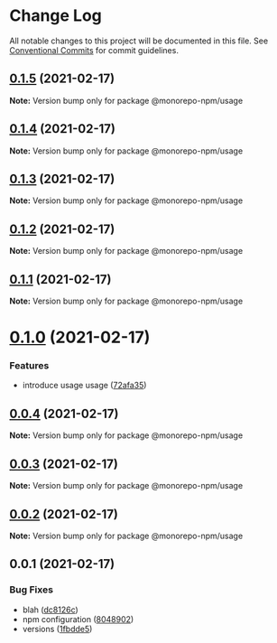 # Change Log

All notable changes to this project will be documented in this file.
See [Conventional Commits](https://conventionalcommits.org) for commit guidelines.

## [0.1.5](https://github.com/developer239/monorepo-npm/compare/@monorepo-npm/usage@0.1.4...@monorepo-npm/usage@0.1.5) (2021-02-17)

**Note:** Version bump only for package @monorepo-npm/usage





## [0.1.4](https://github.com/developer239/monorepo-npm/compare/@monorepo-npm/usage@0.1.3...@monorepo-npm/usage@0.1.4) (2021-02-17)

**Note:** Version bump only for package @monorepo-npm/usage





## [0.1.3](https://github.com/developer239/monorepo-npm/compare/@monorepo-npm/usage@0.1.2...@monorepo-npm/usage@0.1.3) (2021-02-17)

**Note:** Version bump only for package @monorepo-npm/usage





## [0.1.2](https://github.com/developer239/monorepo-npm/compare/@monorepo-npm/usage@0.1.1...@monorepo-npm/usage@0.1.2) (2021-02-17)

**Note:** Version bump only for package @monorepo-npm/usage





## [0.1.1](https://github.com/developer239/monorepo-npm/compare/@monorepo-npm/usage@0.1.0...@monorepo-npm/usage@0.1.1) (2021-02-17)

**Note:** Version bump only for package @monorepo-npm/usage





# [0.1.0](https://github.com/developer239/monorepo-npm/compare/@monorepo-npm/usage@0.0.4...@monorepo-npm/usage@0.1.0) (2021-02-17)


### Features

* introduce usage usage ([72afa35](https://github.com/developer239/monorepo-npm/commit/72afa358f189b5262d7a2f9ac6220efa8b89a7b3))





## [0.0.4](https://github.com/developer239/monorepo-npm/compare/@monorepo-npm/usage@0.0.3...@monorepo-npm/usage@0.0.4) (2021-02-17)

**Note:** Version bump only for package @monorepo-npm/usage





## [0.0.3](https://github.com/developer239/monorepo-npm/compare/@monorepo-npm/usage@0.0.2...@monorepo-npm/usage@0.0.3) (2021-02-17)

**Note:** Version bump only for package @monorepo-npm/usage





## [0.0.2](https://github.com/developer239/monorepo-npm/compare/@monorepo-npm/usage@0.0.1...@monorepo-npm/usage@0.0.2) (2021-02-17)

**Note:** Version bump only for package @monorepo-npm/usage





## 0.0.1 (2021-02-17)


### Bug Fixes

* blah ([dc8126c](https://github.com/developer239/monorepo-npm/commit/dc8126caa5a27a58bf094063cf002e8bfabc7714))
* npm configuration ([8048902](https://github.com/developer239/monorepo-npm/commit/804890284f5b2e56282fc8a6b1b45440f01831be))
* versions ([1fbdde5](https://github.com/developer239/monorepo-npm/commit/1fbdde551d8ebbeee37cd276eb6745e742802266))
